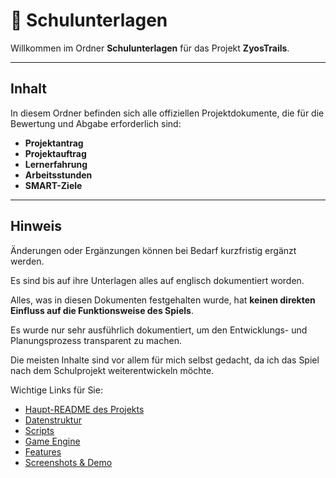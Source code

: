 # 📂 Schulunterlagen

Willkommen im Ordner **Schulunterlagen** für das Projekt **ZyosTrails**.

---

## Inhalt

In diesem Ordner befinden sich alle offiziellen Projektdokumente, die für die Bewertung und Abgabe erforderlich sind:

- **Projektantrag**  
- **Projektauftrag**  
- **Lernerfahrung**
- **Arbeitsstunden**
- **SMART-Ziele**

---

## Hinweis

Änderungen oder Ergänzungen können bei Bedarf kurzfristig ergänzt werden.

Es sind bis auf ihre Unterlagen alles auf englisch dokumentiert worden.

Alles, was in diesen Dokumenten festgehalten wurde, hat **keinen direkten Einfluss auf die Funktionsweise des Spiels**.

Es wurde nur sehr ausführlich dokumentiert, um den Entwicklungs- und Planungsprozess transparent zu machen.

Die meisten Inhalte sind vor allem für mich selbst gedacht, da ich das Spiel nach dem Schulprojekt weiterentwickeln möchte.

Wichtige Links für Sie:
- [Haupt-README des Projekts](../README.md)
- [Datenstruktur](../Data_Structure/README.md)
- [Scripts](../Scripts/README.md)
- [Game Engine](../Game_Engine/README.md)
- [Features](../Features/README.md)
- [Screenshots & Demo](../Screenshots_and_Demo/README.md)